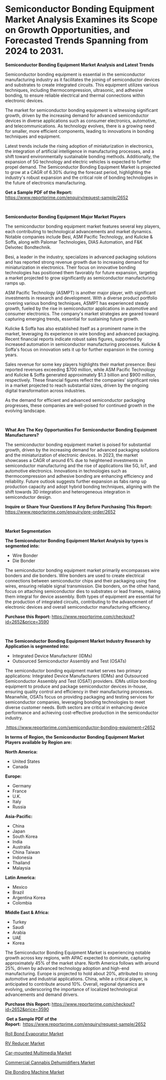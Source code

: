 <p><h1>Semiconductor Bonding Equipment Market Analysis Examines its Scope on Growth Opportunities, and Forecasted Trends Spanning from 2024 to 2031.</h1></p><p><strong>Semiconductor Bonding Equipment Market Analysis and Latest Trends</strong></p>
<p><p>Semiconductor bonding equipment is essential in the semiconductor manufacturing industry as it facilitates the joining of semiconductor devices and substrates to create integrated circuits. This equipment utilizes various techniques, including thermocompression, ultrasonic, and adhesive bonding, to ensure reliable electrical and thermal connections within electronic devices. </p><p>The market for semiconductor bonding equipment is witnessing significant growth, driven by the increasing demand for advanced semiconductor devices in diverse applications such as consumer electronics, automotive, and telecommunications. As technology evolves, there is a growing need for smaller, more efficient components, leading to innovations in bonding techniques and equipment.</p><p>Latest trends include the rising adoption of miniaturization in electronics, the integration of artificial intelligence in manufacturing processes, and a shift toward environmentally sustainable bonding methods. Additionally, the expansion of 5G technology and electric vehicles is expected to further propel demand. The Semiconductor Bonding Equipment Market is projected to grow at a CAGR of 6.30% during the forecast period, highlighting the industry's robust expansion and the critical role of bonding technologies in the future of electronics manufacturing.</p></p>
<p><strong>Get a Sample PDF of the Report:&nbsp;</strong> <a href="https://www.reportprime.com/enquiry/request-sample/2652">https://www.reportprime.com/enquiry/request-sample/2652</a></p>
<p>&nbsp;</p>
<p><strong>Semiconductor Bonding Equipment Major Market Players</strong></p>
<p><p>The semiconductor bonding equipment market features several key players, each contributing to technological advancements and market dynamics. Notable companies include Besi, ASM Pacific Technology, and Kulicke & Soffa, along with Palomar Technologies, DIAS Automation, and F&K Delvotec Bondtechnik.</p><p>Besi, a leader in the industry, specializes in advanced packaging solutions and has reported strong revenue growth due to increasing demand for miniaturization in electronics. Their focus on innovative bonding technologies has positioned them favorably for future expansion, targeting a market projected to grow significantly as semiconductor manufacturing ramps up.</p><p>ASM Pacific Technology (ASMPT) is another major player, with significant investments in research and development. With a diverse product portfolio covering various bonding techniques, ASMPT has experienced steady growth, fueled by the rise in semiconductor applications in automotive and consumer electronics. The company's market strategies are geared toward capturing emerging trends, essential for sustaining future growth.</p><p>Kulicke & Soffa has also established itself as a prominent name in the market, leveraging its experience in wire bonding and advanced packaging. Recent financial reports indicate robust sales figures, supported by increased automation in semiconductor manufacturing processes. Kulicke & Soffa's focus on innovation sets it up for further expansion in the coming years.</p><p>Sales revenue for some key players highlights their market presence: Besi reported revenues exceeding $700 million, while ASM Pacific Technology and Kulicke & Soffa generated approximately $1.3 billion and $900 million, respectively. These financial figures reflect the companies’ significant roles in a market projected to reach substantial sizes, driven by the ongoing digital transformation across industries.</p><p>As the demand for efficient and advanced semiconductor packaging progresses, these companies are well-poised for continued growth in the evolving landscape.</p></p>
<p>&nbsp;</p>
<p><strong>What Are The Key Opportunities For Semiconductor Bonding Equipment Manufacturers?</strong></p>
<p><p>The semiconductor bonding equipment market is poised for substantial growth, driven by the increasing demand for advanced packaging solutions and the miniaturization of electronic devices. In 2023, the market showcases a CAGR of around 6% due to heightened investments in semiconductor manufacturing and the rise of applications like 5G, IoT, and automotive electronics. Innovations in technologies such as thermocompression and adhesive bonding are enhancing efficiency and reliability. Future outlook suggests further expansion as fabs ramp up production capacity and adopt hybrid bonding techniques, aligning with the shift towards 3D integration and heterogeneous integration in semiconductor design.</p></p>
<p><strong>Inquire or Share Your Questions If Any Before Purchasing This Report:</strong> <a href="https://www.reportprime.com/enquiry/pre-order/2652">https://www.reportprime.com/enquiry/pre-order/2652</a></p>
<p>&nbsp;</p>
<p><strong>Market Segmentation</strong></p>
<p><strong>The Semiconductor Bonding Equipment Market Analysis by types is segmented into:</strong></p>
<p><ul><li>Wire Bonder</li><li>Die Bonder</li></ul></p>
<p><p>The semiconductor bonding equipment market primarily encompasses wire bonders and die bonders. Wire bonders are used to create electrical connections between semiconductor chips and their packaging using fine wires, ensuring reliable signal transmission. Die bonders, on the other hand, focus on attaching semiconductor dies to substrates or lead frames, making them integral for device assembly. Both types of equipment are essential for the production of integrated circuits, contributing to the advancement of electronic devices and overall semiconductor manufacturing efficiency.</p></p>
<p><strong>Purchase this Report:&nbsp;</strong><a href="https://www.reportprime.com/checkout?id=2652&price=3590">https://www.reportprime.com/checkout?id=2652&price=3590</a></p>
<p>&nbsp;</p>
<p><strong>The Semiconductor Bonding Equipment Market Industry Research by Application is segmented into:</strong></p>
<p><ul><li>Integrated Device Manufacturer (IDMs)</li><li>Outsourced Semiconductor Assembly and Test (OSATs)</li></ul></p>
<p><p>The semiconductor bonding equipment market serves two primary applications: Integrated Device Manufacturers (IDMs) and Outsourced Semiconductor Assembly and Test (OSAT) providers. IDMs utilize bonding equipment to produce and package semiconductor devices in-house, ensuring quality control and efficiency in their manufacturing processes. Meanwhile, OSATs focus on providing packaging and testing services for semiconductor companies, leveraging bonding technologies to meet diverse customer needs. Both sectors are critical in enhancing device performance and achieving cost-effective production in the semiconductor industry.</p></p>
<p><a href="https://www.reportprime.com/semiconductor-bonding-equipment-r2652">&nbsp;https://www.reportprime.com/semiconductor-bonding-equipment-r2652</a></p>
<p><strong>In terms of Region, the Semiconductor Bonding Equipment Market Players available by Region are:</strong></p>
<p>
    <p> <strong> North America: </strong>
        <ul>
            <li>United States</li>
            <li>Canada</li>
        </ul>
        </p> 
    <p> <strong> Europe: </strong>
        <ul>
            <li>Germany</li>
            <li>France</li>
            <li>U.K.</li>
            <li>Italy</li>
            <li>Russia</li>
        </ul>
        </p> 
    <p> <strong> Asia-Pacific: </strong>
        <ul>
            <li>China</li>
            <li>Japan</li>
            <li>South Korea</li>
            <li>India</li>
            <li>Australia</li>
            <li>China Taiwan</li>
            <li>Indonesia</li>
            <li>Thailand</li>
            <li>Malaysia</li>
        </ul>
        </p> 
    <p> <strong> Latin America: </strong>
        <ul>
            <li>Mexico</li>
            <li>Brazil</li>
            <li>Argentina Korea</li>
            <li>Colombia</li>
        </ul>
        </p> 
    <p> <strong> Middle East & Africa: </strong>
        <ul>
            <li>Turkey</li>
            <li>Saudi</li>
            <li>Arabia</li>
            <li>UAE</li>
            <li>Korea</li>
        </ul>
    </p>
    </p>
<p><p>The Semiconductor Bonding Equipment Market is experiencing notable growth across key regions, with APAC expected to dominate, capturing approximately 45% of the market share. North America follows with around 25%, driven by advanced technology adoption and high-end manufacturing. Europe is projected to hold about 20%, attributed to strong automotive and industrial applications. China, while a critical player, is anticipated to contribute around 10%. Overall, regional dynamics are evolving, underscoring the importance of localized technological advancements and demand drivers.</p></p>
<p><strong>Purchase this Report: </strong><a href="https://www.reportprime.com/checkout?id=2652&price=3590">https://www.reportprime.com/checkout?id=2652&price=3590</a></p>
<p>&nbsp;<strong>Get a Sample PDF of the Report:&nbsp;&nbsp;</strong><a href="https://www.reportprime.com/enquiry/request-sample/2652">https://www.reportprime.com/enquiry/request-sample/2652</a></p>
<p><strong></strong></p>
<p><p><a href="https://www.linkedin.com/pulse/global-roll-bond-evaporator-market-analysis-trends-forecasts-growth-jng9c?trackingId=z%2B5965geQj6ngv8HWPkTbw%3D%3D">Roll Bond Evaporator Market</a></p><p><a href="https://www.linkedin.com/pulse/rv-reducer-market-research-report-exploring-size-revenue-analysis-0qdzc?trackingId=094QoTdFS%2BKeeR%2FA2vZB4A%3D%3D">RV Reducer Market</a></p><p><a href="https://issuu.com/reportprime-2/docs/car-mounted-multimedia-market-size-_6cb4c2d308cf26">Car-mounted Multimedia Market</a></p><p><a href="https://issuu.com/reportprime-2/docs/commercial-cannabis-dehumidifiers-m_ce346cc9db2b81">Commercial Cannabis Dehumidifiers Market</a></p><p><a href="https://github.com/LilianFaulkner65/Market-Research-Report-List-1/blob/main/die-bonding-machine-market.md">Die Bonding Machine Market</a></p></p>